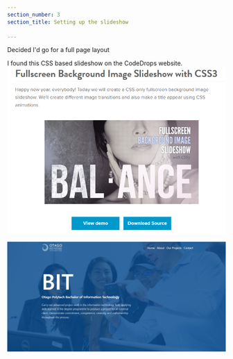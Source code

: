 ```yaml
---
section_number: 3
section_title: Setting up the slideshow

---
```


Decided I'd go for a full page layout 

I found this CSS based slideshow on the CodeDrops website. 
![Site Animation](slideshow.PNG)


![Site Animation](theanimation.PNG)